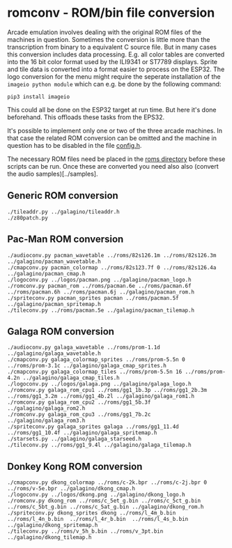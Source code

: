 # romconv - ROM/bin file conversion

Arcade emulation involves dealing with the original ROM files of the
machines in question. Sometimes the conversion is little more than the
transcription from binary to a equivalent C source file.  But in many
cases this conversion includes data processing. E.g.  all color tables
are converted into the 16 bit color format used by the ILI9341 or
ST7789 displays. Sprite and tile data is converted into a format
easier to process on the ESP32. The logo conversion for the menu 
might require the seperate installation of the ```imageio python module``` which
can e.g. be done by the following command:

```pip3 install imageio```

This could all be done on the ESP32 target at run time. But here it's
done beforehand. This offloads these tasks from the EPS32.

It's possible to implement only one or two of the three arcade
machines. In that case the related ROM conversion can be omitted and
the machine in question has to be disabled in the file
[config.h](../galagino/config.h).

The necessary ROM files need be placed in the [roms directory](../roms)
before these scripts can be run. Once these are converted you need
also also (convert the audio samples)[../samples].

## Generic ROM conversion

```
./tileaddr.py ../galagino/tileaddr.h
./z80patch.py
```

## Pac-Man ROM conversion

```
./audioconv.py pacman_wavetable ../roms/82s126.1m ../roms/82s126.3m ../galagino/pacman_wavetable.h
./cmapconv.py pacman_colormap ../roms/82s123.7f 0 ../roms/82s126.4a ../galagino/pacman_cmap.h
./logoconv.py ../logos/pacman.png ../galagino/pacman_logo.h
./romconv.py pacman_rom ../roms/pacman.6e ../roms/pacman.6f ../roms/pacman.6h ../roms/pacman.6j ../galagino/pacman_rom.h
./spriteconv.py pacman_sprites pacman ../roms/pacman.5f ../galagino/pacman_spritemap.h
./tileconv.py ../roms/pacman.5e ../galagino/pacman_tilemap.h
```

## Galaga ROM conversion

```
./audioconv.py galaga_wavetable ../roms/prom-1.1d ../galagino/galaga_wavetable.h
./cmapconv.py galaga_colormap_sprites ../roms/prom-5.5n 0 ../roms/prom-3.1c ../galagino/galaga_cmap_sprites.h
./cmapconv.py galaga_colormap_tiles ../roms/prom-5.5n 16 ../roms/prom-4.2n ../galagino/galaga_cmap_tiles.h
./logoconv.py ../logos/galaga.png ../galagino/galaga_logo.h
./romconv.py galaga_rom_cpu1 ../roms/gg1_1b.3p ../roms/gg1_2b.3m ../roms/gg1_3.2m ../roms/gg1_4b.2l ../galagino/galaga_rom1.h
./romconv.py galaga_rom_cpu2 ../roms/gg1_5b.3f ../galagino/galaga_rom2.h
./romconv.py galaga_rom_cpu3 ../roms/gg1_7b.2c ../galagino/galaga_rom3.h
./spriteconv.py galaga_sprites galaga ../roms/gg1_11.4d ../roms/gg1_10.4f ../galagino/galaga_spritemap.h
./starsets.py ../galagino/galaga_starseed.h
./tileconv.py ../roms/gg1_9.4l ../galagino/galaga_tilemap.h
```

## Donkey Kong ROM conversion

```
./cmapconv.py dkong_colormap ../roms/c-2k.bpr ../roms/c-2j.bpr 0 ../roms/v-5e.bpr ../galagino/dkong_cmap.h
./logoconv.py ../logos/dkong.png ../galagino/dkong_logo.h
./romconv.py dkong_rom ../roms/c_5et_g.bin ../roms/c_5ct_g.bin ../roms/c_5bt_g.bin ../roms/c_5at_g.bin ../galagino/dkong_rom.h
./spriteconv.py dkong_sprites dkong ../roms/l_4m_b.bin  ../roms/l_4n_b.bin  ../roms/l_4r_b.bin  ../roms/l_4s_b.bin ../galagino/dkong_spritemap.h  
./tileconv.py ../roms/v_5h_b.bin ../roms/v_3pt.bin ../galagino/dkong_tilemap.h
```
